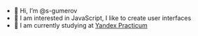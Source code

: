 - 👋 Hi, I’m @s-gumerov
- 👀 I am interested in JavaScript, I like to create user interfaces
- 🌱 I am currently studying at [Yandex Practicum](https://practicum.yandex.ru/)

<!---
s-gumerov/s-gumerov is a ✨ special ✨ repository because its `README.md` (this file) appears on your GitHub profile.
You can click the Preview link to take a look at your changes.
--->
